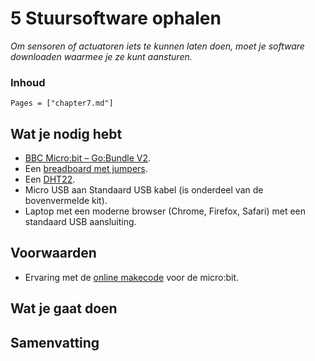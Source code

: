 # 5 Stuursoftware ophalen

*Om sensoren of actuatoren iets te kunnen laten doen, moet je software downloaden waarmee je ze kunt aansturen.*

### Inhoud

```@contents
Pages = ["chapter7.md"]
```

## Wat je nodig hebt

- [BBC Micro:bit – Go:Bundle V2](https://elektronicavoorjou.nl/product/bbc-microbit-gobundle-v2/).
- Een [breadboard met jumpers](https://www.sossolutions.nl/elecfreaks-starter-kit).
- Een [DHT22](https://elektronicavoorjou.nl/product/dht22-temp-vocht-sensor/).
- Micro USB aan Standaard USB kabel (is onderdeel van de bovenvermelde kit).
- Laptop met een moderne browser (Chrome, Firefox, Safari) met een standaard USB aansluiting.

## Voorwaarden

- Ervaring met de [online makecode](https://makecode.microbit.org/) voor de micro:bit.

## Wat je gaat doen

## Samenvatting
